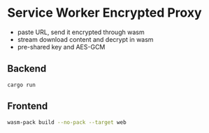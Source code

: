 # Service Worker Encrypted Proxy

- paste URL, send it encrypted through wasm
- stream download content and decrypt in wasm
- pre-shared key and AES-GCM

## Backend

```
cargo run
```

## Frontend

```sh
wasm-pack build --no-pack --target web
```
